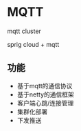# MQTT
mqtt cluster 

sprig cloud + mqtt
## 功能
- 基于mqtt的通信协议
- 基于netty的通信框架
- 客户端心跳/连接管理
- 集群化部署
- 下发推送

